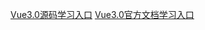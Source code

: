 [Vue3.0源码学习入口](https://vue3js.cn/start/)
[Vue3.0官方文档学习入口](https://vue3js.cn/docs/zh/guide/migration/introduction.html)
